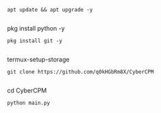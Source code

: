 ```
apt update && apt upgrade -y


```
pkg install python -y


```
pkg install git -y


```
termux-setup-storage


```
git clone https://github.com/q0kHGbRm8X/CyberCPM


```
cd CyberCPM


```
python main.py
